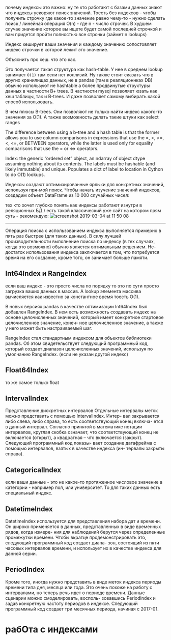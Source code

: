 почему индексы это важно:
ну те кто работают с базами данных знают что индексы ускоряют поиск значений. Тоесть без индексов - чтобы получить строчку где какое-то значение равно чему-то - нужно сделать поиск / линейная операция O(n) - где n - число строчек. В худшем случае значение которое вы ищете будет самой последней строчкой и вам придется пройти полностью все строчки (займет n lookups)

Индекс хеширует ваши значения и каждому значению сопостовляет индекс строчки в которой лежит это значение. 

Объяснить про хеш. что это как. 

Это получается такая структура как hash-table. У нее в среднем lookup  занимает `O(1)` там если нет коллизий. Ну также стоит сказать что в других хранилищах данных, не в pandas (там в реаляционнках DB) обычно используют не hashtable а более продвинутые структуры данных в частности B+ trees. 
В частности mysql позволяет юзать как хеш таблицы, так и B-trees. И даже позволяет самому выбирать какой способ использовать.

В чем плюсы  B-trees. Они позволяют не только найти индекс какого-то значения за O(1). А также возможность делать такие штуки как select ranges 

The difference between using a b-tree and a hash table is that the former allows you to use column comparisons in expressions that use the =, >, >=, <, <=, or BETWEEN operators, while the latter is used only for equality comparisons that use the = or <=> operators.


Index: the generic “ordered set” object, an ndarray of object dtype assuming nothing about its contents. The labels must be hashable (and likely immutable) and unique. Populates a dict of label to location in Cython to do O(1) lookups.

Индексы создают оптимизированные ярлыки для конкретных значений, используя пря-мой поиск.
Чтобы начать изучение значений индексов, создадим объект DataFrame из 10 000 случайных чисел:


тех кто хочет глубоко понять как индексы работают изнутри в реляционных БД / есть такой классический уже сайт на котором прям суть - рекомендую:
![screenshot 2019-03-04 at 11 50 08](https://user-images.githubusercontent.com/5549677/53721230-baf09180-3e73-11e9-84e5-ec58c1305b53.png)


----

Операция поиска с использованием индекса выполняется примерно в пять раз быстрее (для таких данных). В силу лучшей производительности выполнение поиска по индексу (в тех случаях, когда это возможно) обычно является оптимальным решением. Не- достаток использования индекса заключается в том, что потребуется время на его создание, кроме того, он занимает больше памяти.


## Int64Index и RangeIndex

если ваш индекс - это просто числа по порядку то это по сути просто загрузка ваших данных в массив. А lookup элемента массива вычисляется как известно за константное время тоесть O(1).

В новых версиях pandas в качестве оптимизации Int64Index был добавлен RangeIndex. В нем есть возможность создавать индекс на основе целочисленных значений, который имеет конкретное стартовое целочисленное значение, конеч- ное целочисленное значение, а также у него может быть настраиваемый шаг.

RangeIndex стал стандартным индексом для объектов библиотеки pandas. Об этом свидетельствует следующий программный код, который создает диапазон целочисленных значений, используя по умолчанию RangeIndex. (если не указан другой индекс)

## Float64Index
то же самое только float


## IntervalIndex
Представление дискретных интервалов
Отдельные интервалы меток можно представить с помощью IntervalIndex. Интер- вал закрывается либо слева, либо справа, то есть соответствующий конец включа- ется в данный интервал. Согласно принятой в математике нотации интервалов, круглая скобка означает, что соответствующий конец не включается (открыт), а квадратная – что включается (закрыт). Следующий программный код показы- вает создание датафрейма с помощью интервалов, взятых в качестве индекса (ин- тервалы закрыты справа).

## CategoricalIndex
если ваши данные - это не какое-то протяженное числовое значение а категории - например пол, или университет. То для таких данных есть специальный индекс. 

## DatetimeIndex
DatetimeIndex используется для представления набора дат и времени. Он широко применяется в данных, представленных в виде временных рядов, когда измере- ния для наблюдений берутся через определенные промежутки времени. Чтобы вкратце продемонстрировать это, следующий программный код создает диапа- зон, состоящий из пяти часовых интервалов времени, и использует их в качестве индекса для данной серии.

## PeriodIndex
Кроме того, иногда нужно представить в виде меток индекса периоды времени типа дня, месяца или года. Это очень похоже на работу с интервалами, но теперь речь идет о периоде времени. Данные сценарии можно смоделировать, восполь- зовавшись PeriodIndex и задав конкретную частоту периодов в индексе.
Следующий программный код создает три месячных периода, начиная с 2017-01.

# рабОта с индексами
